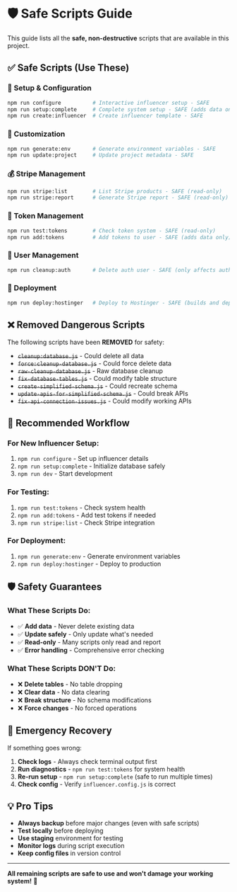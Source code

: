 # 🛡️ Safe Scripts Guide

This guide lists all the **safe, non-destructive** scripts that are available in this project.

## ✅ Safe Scripts (Use These)

### 🔧 Setup & Configuration
```bash
npm run configure          # Interactive influencer setup - SAFE
npm run setup:complete     # Complete system setup - SAFE (adds data only)
npm run create:influencer  # Create influencer template - SAFE
```

### 🎨 Customization
```bash
npm run generate:env       # Generate environment variables - SAFE
npm run update:project     # Update project metadata - SAFE
```

### 💰 Stripe Management
```bash
npm run stripe:list        # List Stripe products - SAFE (read-only)
npm run stripe:report      # Generate Stripe report - SAFE (read-only)
```

### 🎫 Token Management
```bash
npm run test:tokens        # Check token system - SAFE (read-only)
npm run add:tokens         # Add tokens to user - SAFE (adds data only)
```

### 🔐 User Management
```bash
npm run cleanup:auth       # Delete auth user - SAFE (only affects auth, not database)
```

### 🚀 Deployment
```bash
npm run deploy:hostinger   # Deploy to Hostinger - SAFE (builds and deploys)
```

## ❌ Removed Dangerous Scripts

The following scripts have been **REMOVED** for safety:
- ~~`cleanup:database.js`~~ - Could delete all data
- ~~`force:cleanup-database.js`~~ - Could force delete data
- ~~`raw-cleanup-database.js`~~ - Raw database cleanup
- ~~`fix-database-tables.js`~~ - Could modify table structure
- ~~`create-simplified-schema.js`~~ - Could recreate schema
- ~~`update-apis-for-simplified-schema.js`~~ - Could break APIs
- ~~`fix-api-connection-issues.js`~~ - Could modify working APIs

## 🎯 Recommended Workflow

### For New Influencer Setup:
1. `npm run configure` - Set up influencer details
2. `npm run setup:complete` - Initialize database safely
3. `npm run dev` - Start development

### For Testing:
1. `npm run test:tokens` - Check system health
2. `npm run add:tokens` - Add test tokens if needed
3. `npm run stripe:list` - Check Stripe integration

### For Deployment:
1. `npm run generate:env` - Generate environment variables
2. `npm run deploy:hostinger` - Deploy to production

## 🛡️ Safety Guarantees

### What These Scripts Do:
- ✅ **Add data** - Never delete existing data
- ✅ **Update safely** - Only update what's needed
- ✅ **Read-only** - Many scripts only read and report
- ✅ **Error handling** - Comprehensive error checking

### What These Scripts DON'T Do:
- ❌ **Delete tables** - No table dropping
- ❌ **Clear data** - No data clearing
- ❌ **Break structure** - No schema modifications
- ❌ **Force changes** - No forced operations

## 🚨 Emergency Recovery

If something goes wrong:

1. **Check logs** - Always check terminal output first
2. **Run diagnostics** - `npm run test:tokens` for system health
3. **Re-run setup** - `npm run setup:complete` (safe to run multiple times)
4. **Check config** - Verify `influencer.config.js` is correct

## 💡 Pro Tips

- **Always backup** before major changes (even with safe scripts)
- **Test locally** before deploying
- **Use staging** environment for testing
- **Monitor logs** during script execution
- **Keep config files** in version control

---

**All remaining scripts are safe to use and won't damage your working system!** 🎉

